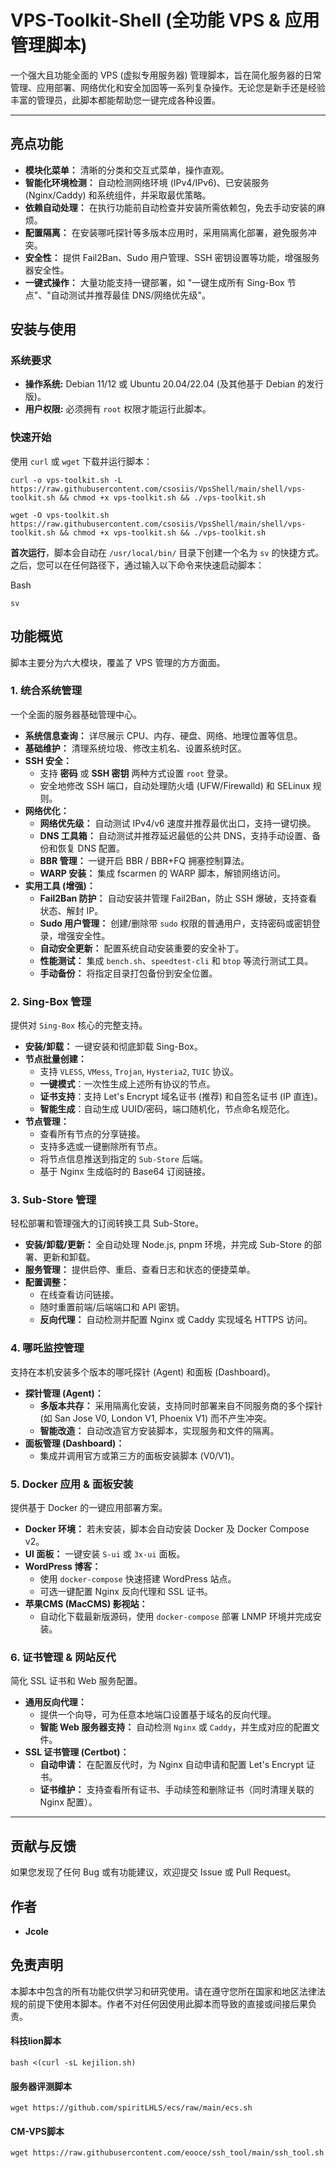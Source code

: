 # VPS-Toolkit-Shell (全功能 VPS & 应用管理脚本)



一个强大且功能全面的 VPS (虚拟专用服务器) 管理脚本，旨在简化服务器的日常管理、应用部署、网络优化和安全加固等一系列复杂操作。无论您是新手还是经验丰富的管理员，此脚本都能帮助您一键完成各种设置。

------



## 亮点功能



- **模块化菜单：** 清晰的分类和交互式菜单，操作直观。
- **智能化环境检测：** 自动检测网络环境 (IPv4/IPv6)、已安装服务 (Nginx/Caddy) 和系统组件，并采取最优策略。
- **依赖自动处理：** 在执行功能前自动检查并安装所需依赖包，免去手动安装的麻烦。
- **配置隔离：** 在安装哪吒探针等多版本应用时，采用隔离化部署，避免服务冲突。
- **安全性：** 提供 Fail2Ban、Sudo 用户管理、SSH 密钥设置等功能，增强服务器安全性。
- **一键式操作：** 大量功能支持一键部署，如 "一键生成所有 Sing-Box 节点"、"自动测试并推荐最佳 DNS/网络优先级"。



## 安装与使用





### 系统要求



- **操作系统:** Debian 11/12 或 Ubuntu 20.04/22.04 (及其他基于 Debian 的发行版)。
- **用户权限:** 必须拥有 `root` 权限才能运行此脚本。



### 快速开始



使用 `curl` 或 `wget` 下载并运行脚本：

```
curl -o vps-toolkit.sh -L https://raw.githubusercontent.com/csosiis/VpsShell/main/shell/vps-toolkit.sh && chmod +x vps-toolkit.sh && ./vps-toolkit.sh
```

```
wget -O vps-toolkit.sh https://raw.githubusercontent.com/csosiis/VpsShell/main/shell/vps-toolkit.sh && chmod +x vps-toolkit.sh && ./vps-toolkit.sh
```

**首次运行**，脚本会自动在 `/usr/local/bin/` 目录下创建一个名为 `sv` 的快捷方式。之后，您可以在任何路径下，通过输入以下命令来快速启动脚本：

Bash

```
sv
```



## 功能概览



脚本主要分为六大模块，覆盖了 VPS 管理的方方面面。



### 1. 统合系统管理



一个全面的服务器基础管理中心。

- **系统信息查询：** 详尽展示 CPU、内存、硬盘、网络、地理位置等信息。
- **基础维护：** 清理系统垃圾、修改主机名、设置系统时区。
- **SSH 安全：**
  - 支持 **密码** 或 **SSH 密钥** 两种方式设置 `root` 登录。
  - 安全地修改 SSH 端口，自动处理防火墙 (UFW/Firewalld) 和 SELinux 规则。
- **网络优化：**
  - **网络优先级：** 自动测试 IPv4/v6 速度并推荐最优出口，支持一键切换。
  - **DNS 工具箱：** 自动测试并推荐延迟最低的公共 DNS，支持手动设置、备份和恢复 DNS 配置。
  - **BBR 管理：** 一键开启 BBR / BBR+FQ 拥塞控制算法。
  - **WARP 安装：** 集成 fscarmen 的 WARP 脚本，解锁网络访问。
- **实用工具 (增强)：**
  - **Fail2Ban 防护：** 自动安装并管理 Fail2Ban，防止 SSH 爆破，支持查看状态、解封 IP。
  - **Sudo 用户管理：** 创建/删除带 `sudo` 权限的普通用户，支持密码或密钥登录，增强安全性。
  - **自动安全更新：** 配置系统自动安装重要的安全补丁。
  - **性能测试：** 集成 `bench.sh`、`speedtest-cli` 和 `btop` 等流行测试工具。
  - **手动备份：** 将指定目录打包备份到安全位置。



### 2. Sing-Box 管理



提供对 `Sing-Box` 核心的完整支持。

- **安装/卸载：** 一键安装和彻底卸载 Sing-Box。
- **节点批量创建：**
  - 支持 `VLESS`, `VMess`, `Trojan`, `Hysteria2`, `TUIC` 协议。
  - **一键模式**：一次性生成上述所有协议的节点。
  - **证书支持**：支持 Let's Encrypt 域名证书 (推荐) 和自签名证书 (IP 直连)。
  - **智能生成**：自动生成 UUID/密码，端口随机化，节点命名规范化。
- **节点管理：**
  - 查看所有节点的分享链接。
  - 支持多选或一键删除所有节点。
  - 将节点信息推送到指定的 `Sub-Store` 后端。
  - 基于 Nginx 生成临时的 Base64 订阅链接。



### 3. Sub-Store 管理



轻松部署和管理强大的订阅转换工具 Sub-Store。

- **安装/卸载/更新：** 全自动处理 Node.js, pnpm 环境，并完成 Sub-Store 的部署、更新和卸载。
- **服务管理：** 提供启停、重启、查看日志和状态的便捷菜单。
- **配置调整：**
  - 在线查看访问链接。
  - 随时重置前端/后端端口和 API 密钥。
  - **反向代理：** 自动检测并配置 Nginx 或 Caddy 实现域名 HTTPS 访问。



### 4. 哪吒监控管理



支持在本机安装多个版本的哪吒探针 (Agent) 和面板 (Dashboard)。

- **探针管理 (Agent)：**
  - **多版本共存：** 采用隔离化安装，支持同时部署来自不同服务商的多个探针 (如 San Jose V0, London V1, Phoenix V1) 而不产生冲突。
  - **智能改造：** 自动改造官方安装脚本，实现服务和文件的隔离。
- **面板管理 (Dashboard)：**
  - 集成并调用官方或第三方的面板安装脚本 (V0/V1)。



### 5. Docker 应用 & 面板安装



提供基于 Docker 的一键应用部署方案。

- **Docker 环境：** 若未安装，脚本会自动安装 Docker 及 Docker Compose v2。
- **UI 面板：** 一键安装 `S-ui` 或 `3x-ui` 面板。
- **WordPress 博客：**
  - 使用 `docker-compose` 快速搭建 WordPress 站点。
  - 可选一键配置 Nginx 反向代理和 SSL 证书。
- **苹果CMS (MacCMS) 影视站：**
  - 自动化下载最新版源码，使用 `docker-compose` 部署 LNMP 环境并完成安装。



### 6. 证书管理 & 网站反代



简化 SSL 证书和 Web 服务配置。

- **通用反向代理：**
  - 提供一个向导，可为任意本地端口设置基于域名的反向代理。
  - **智能 Web 服务器支持：** 自动检测 `Nginx` 或 `Caddy`，并生成对应的配置文件。
- **SSL 证书管理 (Certbot)：**
  - **自动申请：** 在配置反代时，为 Nginx 自动申请和配置 Let's Encrypt 证书。
  - **证书维护：** 支持查看所有证书、手动续签和删除证书（同时清理关联的 Nginx 配置）。

------



## 贡献与反馈



如果您发现了任何 Bug 或有功能建议，欢迎提交 Issue 或 Pull Request。



## 作者



- **Jcole**



## 免责声明



本脚本中包含的所有功能仅供学习和研究使用。请在遵守您所在国家和地区法律法规的前提下使用本脚本。作者不对任何因使用此脚本而导致的直接或间接后果负责。



#### 科技lion脚本

```
bash <(curl -sL kejilion.sh)
```



#### 服务器评测脚本

```
wget https://github.com/spiritLHLS/ecs/raw/main/ecs.sh
```



#### CM-VPS脚本

```
wget https://raw.githubusercontent.com/eooce/ssh_tool/main/ssh_tool.sh
```

